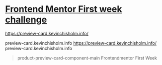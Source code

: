 # <ins>Frontend Mentor First week challenge</ins>

 https://preview-card.kevinchisholm.info/

<a href="https://preview-card.kevinchisholm.info/" target="_blank"></a>
preview-card.kevinchisholm.info
https://preview-card.kevinchisholm.info/
preview-card.kevinchisholm.info
>product-preview-card-component-main
 Frontendmentor First Week
